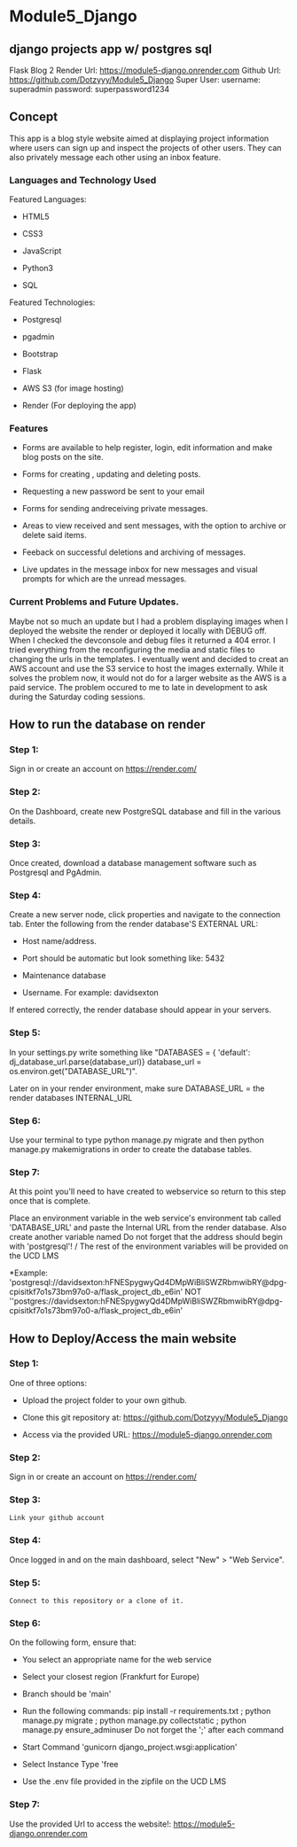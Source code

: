 # Module5_Django
## django projects app w/ postgres sql
Flask Blog 2
Render Url: https://module5-django.onrender.com
Github Url: https://github.com/Dotzyyy/Module5_Django
Super User: username: superadmin
            password: superpassword1234

## Concept

This app is a blog style website aimed at displaying project information where users can sign up and inspect the projects of other users. They can also privately message each other using an inbox feature.

### Languages and Technology Used

Featured Languages:

* HTML5

* CSS3

* JavaScript

* Python3

* SQL

Featured Technologies:

* Postgresql

* pgadmin

* Bootstrap 

* Flask

* AWS S3 (for image hosting)

* Render (For deploying the app)

### Features



* Forms are available to help register, login, edit information and make blog posts on the site.

* Forms for creating , updating and deleting posts.

* Requesting a new password be sent to your email

* Forms for sending andreceiving private messages.

* Areas to view received and sent messages, with the option to archive or delete said items.

* Feeback on successful deletions and archiving of messages.

* Live updates in the message inbox for new messages and visual prompts for which are the unread messages.






### Current Problems and Future Updates.

Maybe not so much an update but I had a problem displaying images when I deployed the website the render or deployed it locally with DEBUG off. 
When I checked the devconsole and debug files it returned a 404 error. I tried everything from the reconfiguring the media and static files to changing the urls in the templates. I eventually went and decided to creat an AWS account and use the S3 service to host the images externally. While it solves the problem now, it would not do for a larger website as the AWS is a paid service. The problem occured to me to late in development to ask during the Saturday coding sessions.

## How to run the database on render

### Step 1:

Sign in or create an account on https://render.com/

### Step 2:

On the Dashboard, create new PostgreSQL database and fill in the various details.

### Step 3:

Once created, download a database management software such as Postgresql and PgAdmin.

### Step 4: 

Create a new server node, click properties and navigate to the connection tab.
Enter the following from the render database'S EXTERNAL URL:

* Host name/address. 

* Port should be automatic but look something like: 5432

* Maintenance database

* Username. For example: davidsexton

If entered correctly, the render database should appear in your servers.

### Step 5:

In your settings.py write something like 
"DATABASES = {
    'default': dj_database_url.parse(database_url)}
database_url = os.environ.get("DATABASE_URL")".

Later on in your render environment, make sure DATABASE_URL = the render databases INTERNAL_URL

### Step 6:

Use your terminal to type python manage.py migrate and then python manage.py makemigrations in order to create the database tables.

### Step 7:
At this point you'll need to have created to webservice so return to this step once that is complete.

Place an environment variable in the web service's environment tab called 'DATABASE_URL' and paste the Internal URL from the render database. Also create another variable named
Do not forget that the address should begin with 'postgresql'! / The rest of the environment variables will be provided on the UCD LMS

*Example: 'postgresql://davidsexton:hFNESpygwyQd4DMpWiBliSWZRbmwibRY@dpg-cpisitkf7o1s73bm97o0-a/flask_project_db_e6in' NOT ''postgres://davidsexton:hFNESpygwyQd4DMpWiBliSWZRbmwibRY@dpg-cpisitkf7o1s73bm97o0-a/flask_project_db_e6in'
            


## How to Deploy/Access the main website

### Step 1:

One of three options:

* Upload the project folder to your own github.

* Clone this git repository at: https://github.com/Dotzyyy/Module5_Django

* Access via the provided URL: https://module5-django.onrender.com

### Step 2:
    
   Sign in or create an account on https://render.com/

### Step 3:

    Link your github account

### Step 4:

   Once logged in and on the main dashboard, select "New" > "Web Service".

### Step 5:

    Connect to this repository or a clone of it.

### Step 6:

On the following form, ensure that:

* You select an appropriate name for the web service

* Select your closest region (Frankfurt for Europe)

* Branch should be 'main'

* Run the following commands: pip install -r requirements.txt ; python manage.py migrate ; python manage.py collectstatic ; python manage.py ensure_adminuser
    Do not forget the ';' after each command

* Start Command 'gunicorn django_project.wsgi:application'

* Select Instance Type 'free

* Use the .env file provided in the zipfile on the UCD LMS

### Step 7:

Use the provided Url to access the website!:
    https://module5-django.onrender.com